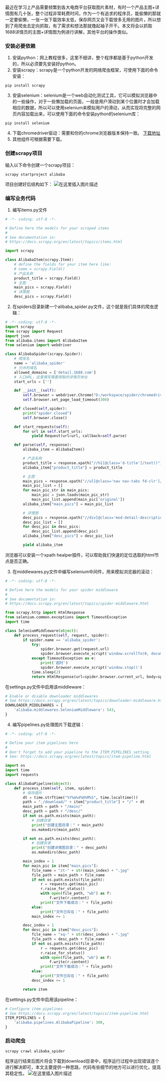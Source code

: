 最近在学习上产品需要频繁到各大电商平台获取图片素材，有时一个产品主图+详情图有几十张，整个过程非常耗费时间，作为一个有追求的程序员，能偷懒的那就一定要偷懒，一张一张下载效率太低，保存网页又会下载很多无用的图片，所以想到了用爬虫去定向抓取，有了需求和想法那就撸起袖子开干。本文将会以抓取1688详情页的主图+详情图为例进行讲解，其他平台的操作类似。
### 安装必要依赖
1. 安装python：网上教程很多，这里不细讲，整个程序都是基于python开发的，所以必须要先安装好python。
2. 安装scrapy：scrapy是一个python开发的网络爬虫框架，可使用下面的命令安装：
```
pip install scrapy
```
3. 安装selenium：selenium是一个web自动化测试工具，它可以模拟浏览器中的一些操作，对于一些懒加载的页面，一般是用户滑动到某个位置时才会加载相应的数据，所以可以使用selenium来模拟用户的滑动，从而实现将完整的网页内容加载出来，可以使用下面的命令安装python的selenium库：
```
pip install selenium
```
4. 下载chromedriver驱动：需要和你的chrome浏览器版本保持一致。
[下载地址](https://chromedriver.storage.googleapis.com/index.html)
5. 其他组件可根据需要下载。

### 创建scrapy项目
输入以下命令创建一个scrapy项目：
```
scrapy startproject alibaba
```
项目创建好后结构如下：
![在这里插入图片描述](./resource/scrapy-project.jpg)
### 编写业务代码
1. 编写items.py文件
```python
# -*- coding: utf-8 -*-

# Define here the models for your scraped items
#
# See documentation in:
# https://docs.scrapy.org/en/latest/topics/items.html

import scrapy

class AlibabaItem(scrapy.Item):
    # define the fields for your item here like:
    # name = scrapy.Field()
    # 产品名称
    product_title = scrapy.Field()
    # 主图
    main_pics = scrapy.Field()
    # 详情图
    desc_pics = scrapy.Field()
```

2. 在spiders目录新建一个alibaba_spider.py文件，这个就是我们具体的爬虫逻辑：
```python
# -*- coding: utf-8 -*-
import scrapy
from scrapy import Request
import json
from alibaba.items import AlibabaItem
from selenium import webdriver

class AlibabaSpider(scrapy.Spider):
    # 爬虫名
    name = 'alibaba_spider'
    # 允许的域名
    allowed_domains = ['detail.1688.com']
    # 入口URL，这里填写需要爬取的详情页地址
    start_urls = ['']

    def __init__(self):
        self.browser = webdriver.Chrome("D:/workspace/spider/chromedriver_win32/chromedriver.exe")
        self.browser.set_page_load_timeout(300)

    def closed(self,spider):
        print("spider closed")
        self.browser.close()

    def start_requests(self):
        for url in self.start_urls:
            yield Request(url=url, callback=self.parse)

    def parse(self, response):
        alibaba_item = AlibabaItem()

        # 产品名称
        product_title = response.xpath("//h1[@class='d-title']/text()").extract_first()
        alibaba_item["product_title"] = product_title

        # 主图
        main_pics = response.xpath("//ul[@class='nav nav-tabs fd-clr']/li[@data-imgs]/@data-imgs").extract()
        main_pic_list = []
        for main_pic_str in main_pics:
            main_pic = json.loads(main_pic_str)
            main_pic_list.append(main_pic['original'])
        alibaba_item["main_pics"] = main_pic_list

        # 详情图
        desc_pics = response.xpath("//div[@class='mod-detail-description mod-info mod']//img/@src").extract()
        desc_pic_list = []
        for desc_pic in desc_pics:
            desc_pic_list.append(desc_pic)
        alibaba_item["desc_pics"] = desc_pic_list

        yield alibaba_item
```
浏览器可以安装一个xpath healper插件，可以帮助我们快速的定位选取的html节点是否正确。

3. 在middlewares.py文件中编写selenium中间件，用来模拟浏览器的滚动：
```python
# -*- coding: utf-8 -*-

# Define here the models for your spider middleware
#
# See documentation in:
# https://docs.scrapy.org/en/latest/topics/spider-middleware.html

from scrapy.http import HtmlResponse
from selenium.common.exceptions import TimeoutException
import time

class SeleniumMiddleware(object):
    def process_request(self, request, spider):
        if spider.name == 'alibaba_spider':
            try:
                spider.browser.get(request.url)
                spider.browser.execute_script('window.scrollTo(0, document.body.scrollHeight)')
            except TimeoutException as e:
                print('超时')
                spider.browser.execute_script('window.stop()')
            time.sleep(2)
            return HtmlResponse(url=spider.browser.current_url, body=spider.browser.page_source, encoding="utf-8", request=request)
```
在settings.py文件中启用该middleware：
```python
# Enable or disable downloader middlewares
# See https://docs.scrapy.org/en/latest/topics/downloader-middleware.html
DOWNLOADER_MIDDLEWARES = {
    'alibaba.middlewares.SeleniumMiddleware': 543,
}
```
4. 编写pipelines.py处理图片下载逻辑：
```python
# -*- coding: utf-8 -*-

# Define your item pipelines here
#
# Don't forget to add your pipeline to the ITEM_PIPELINES setting
# See: https://docs.scrapy.org/en/latest/topics/item-pipeline.html

import os
import time
import requests

class AlibabaPipeline(object):
    def process_item(self, item, spider):
        # 保存图片
        dt = time.strftime("%Y%m%d%H%M%S", time.localtime())
        path = "./download/" + item["product_title"] + "/" + dt
        main_path = path + "/main/"
        desc_path = path + "/desc/"
        if not os.path.exists(main_path):
            # 创建目录
            print("创建主图目录：" + main_path)
            os.makedirs(main_path)

        if not os.path.exists(desc_path):
            # 创建目录
            print("创建详情图目录：" + desc_path)
            os.makedirs(desc_path)

        main_index = 1
        for main_pic in item["main_pics"]:
            file_name = "zt-" + str(main_index) + ".jpg"
            file_path = main_path + file_name
            if not os.path.exists(file_path):
                r = requests.get(main_pic)
                r.raise_for_status()
                with open(file_path, "wb") as f:
                    f.write(r.content)
                print("文件下载成功：" + file_path)
            else:
                print("文件已存在：" + file_path)
            main_index += 1

        desc_index = 1
        for desc_pic in item["desc_pics"]:
            file_name = "xq-" + str(desc_index) + ".jpg"
            file_path = desc_path + file_name
            if not os.path.exists(file_path):
                r = requests.get(desc_pic)
                r.raise_for_status()
                with open(file_path, "wb") as f:
                    f.write(r.content)
                print("文件下载成功：" + file_path)
            else:
                print("文件已存在：" + file_path)
            desc_index += 1

        return item
```
在settings.py文件中启用该pipeline：
```python
# Configure item pipelines
# See https://docs.scrapy.org/en/latest/topics/item-pipeline.html
ITEM_PIPELINES = {
    'alibaba.pipelines.AlibabaPipeline': 300,
}
```

### 启动爬虫
```
scrapy crawl alibaba_spider
```
程序运行结束后图片将会下载到download目录中，程序运行过程中出现错误逐个进行解决即可，本文主要提供一种思路，代码有些细节的地方可以进行优化，提高其稳定性。
![在这里插入图片描述](./resource/scrapy-result.jpg?x-oss-process=image/watermark,type_ZmFuZ3poZW5naGVpdGk,shadow_10,text_aHR0cHM6Ly9ibG9nLmNzZG4ubmV0L3R6dzE5OTI=,size_16,color_FFFFFF,t_70)